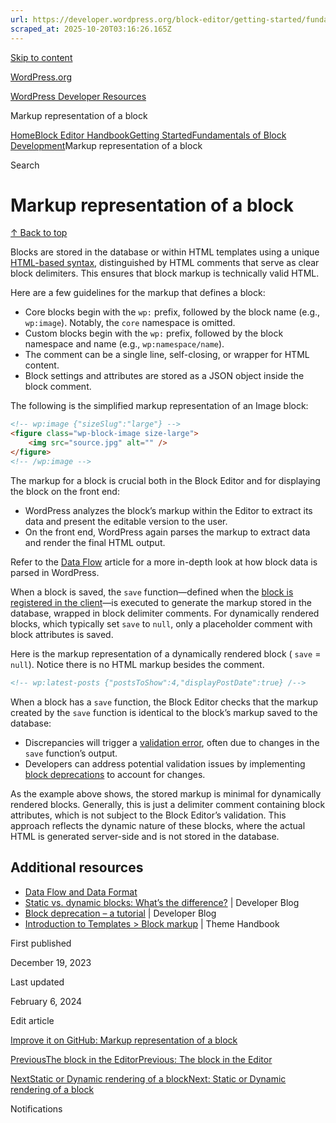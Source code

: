 ```yaml
---
url: https://developer.wordpress.org/block-editor/getting-started/fundamentals/markup-representation-block
scraped_at: 2025-10-20T03:16:26.165Z
---
```


[Skip to content](https://developer.wordpress.org/block-editor/getting-started/fundamentals/markup-representation-block/#wp--skip-link--target)

[WordPress.org](https://wordpress.org/)

[WordPress Developer Resources](https://developer.wordpress.org/)

Markup representation of a block


[Home](https://developer.wordpress.org/)[Block Editor Handbook](https://developer.wordpress.org/block-editor/)[Getting Started](https://developer.wordpress.org/block-editor/getting-started/)[Fundamentals of Block Development](https://developer.wordpress.org/block-editor/getting-started/fundamentals/)Markup representation of a block

Search

# Markup representation of a block

[↑ Back to top](https://developer.wordpress.org/block-editor/getting-started/fundamentals/markup-representation-block/#wp--skip-link--target)

Blocks are stored in the database or within HTML templates using a unique [HTML-based syntax](https://developer.wordpress.org/block-editor/explanations/architecture/key-concepts/#data-and-attributes), distinguished by HTML comments that serve as clear block delimiters. This ensures that block markup is technically valid HTML.

Here are a few guidelines for the markup that defines a block:

- Core blocks begin with the `wp:` prefix, followed by the block name (e.g., `wp:image`). Notably, the `core` namespace is omitted.
- Custom blocks begin with the `wp:` prefix, followed by the block namespace and name (e.g., `wp:namespace/name`).
- The comment can be a single line, self-closing, or wrapper for HTML content.
- Block settings and attributes are stored as a JSON object inside the block comment.

The following is the simplified markup representation of an Image block:

```html
<!-- wp:image {"sizeSlug":"large"} -->
<figure class="wp-block-image size-large">
    <img src="source.jpg" alt="" />
</figure>
<!-- /wp:image -->

```

The markup for a block is crucial both in the Block Editor and for displaying the block on the front end:

- WordPress analyzes the block’s markup within the Editor to extract its data and present the editable version to the user.
- On the front end, WordPress again parses the markup to extract data and render the final HTML output.

Refer to the [Data Flow](https://developer.wordpress.org/block-editor/explanations/architecture/data-flow/) article for a more in-depth look at how block data is parsed in WordPress.

When a block is saved, the `save` function—defined when the [block is registered in the client](https://developer.wordpress.org/block-editor/getting-started/fundamentals/registration-of-a-block/#registration-of-the-block-with-javascript-client-side)—is executed to generate the markup stored in the database, wrapped in block delimiter comments. For dynamically rendered blocks, which typically set `save` to `null`, only a placeholder comment with block attributes is saved.

Here is the markup representation of a dynamically rendered block ( `save` = `null`). Notice there is no HTML markup besides the comment.

```html
<!-- wp:latest-posts {"postsToShow":4,"displayPostDate":true} /-->

```

When a block has a `save` function, the Block Editor checks that the markup created by the `save` function is identical to the block’s markup saved to the database:

- Discrepancies will trigger a [validation error](https://developer.wordpress.org/block-editor/reference-guides/block-api/block-edit-save/#validation), often due to changes in the `save` function’s output.
- Developers can address potential validation issues by implementing [block deprecations](https://developer.wordpress.org/block-editor/reference-guides/block-api/block-deprecation/) to account for changes.

As the example above shows, the stored markup is minimal for dynamically rendered blocks. Generally, this is just a delimiter comment containing block attributes, which is not subject to the Block Editor’s validation. This approach reflects the dynamic nature of these blocks, where the actual HTML is generated server-side and is not stored in the database.

## Additional resources

- [Data Flow and Data Format](https://developer.wordpress.org/block-editor/explanations/architecture/data-flow/)
- [Static vs. dynamic blocks: What’s the difference?](https://developer.wordpress.org/news/2023/02/27/static-vs-dynamic-blocks-whats-the-difference/) \| Developer Blog
- [Block deprecation – a tutorial](https://developer.wordpress.org/news/2023/03/10/block-deprecation-a-tutorial/) \| Developer Blog
- [Introduction to Templates > Block markup](https://developer.wordpress.org/themes/templates/introduction-to-templates/#block-markup) \| Theme Handbook

First published

December 19, 2023

Last updated

February 6, 2024

Edit article

[Improve it on GitHub: Markup representation of a block](https://github.com/WordPress/gutenberg/edit/trunk/docs/getting-started/fundamentals/markup-representation-block.md)

[PreviousThe block in the EditorPrevious: The block in the Editor](https://developer.wordpress.org/block-editor/getting-started/fundamentals/block-in-the-editor/)

[NextStatic or Dynamic rendering of a blockNext: Static or Dynamic rendering of a block](https://developer.wordpress.org/block-editor/getting-started/fundamentals/static-dynamic-rendering/)

Notifications